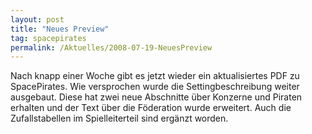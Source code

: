 ```yaml
---
layout: post
title: "Neues Preview"
tag: spacepirates
permalink: /Aktuelles/2008-07-19-NeuesPreview
---
```


Nach knapp einer Woche gibt es jetzt wieder ein aktualisiertes PDF zu SpacePirates. Wie versprochen wurde die Settingbeschreibung weiter ausgebaut. Diese hat zwei neue Abschnitte über Konzerne und Piraten erhalten und der Text über die Föderation wurde erweitert. Auch die Zufallstabellen im Spielleiterteil sind ergänzt worden.


